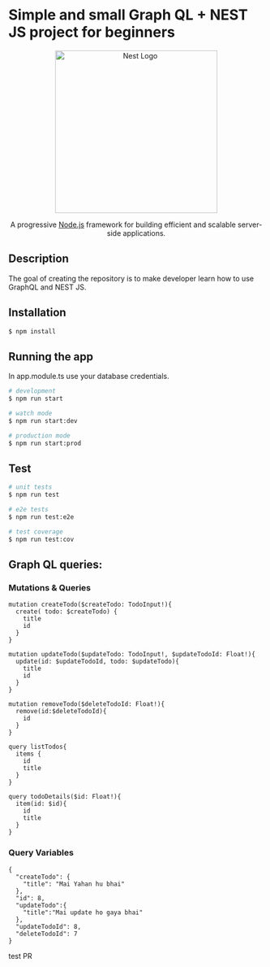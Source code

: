 # Simple and small Graph QL + NEST JS project for beginners

<p align="center">
  <a href="http://nestjs.com/" target="blank"><img src="https://nestjs.com/img/logo_text.svg" width="320" alt="Nest Logo" /></a>
</p>

[circleci-image]: https://img.shields.io/circleci/build/github/nestjs/nest/master?token=abc123def456
[circleci-url]: https://circleci.com/gh/nestjs/nest

  <p align="center">A progressive <a href="http://nodejs.org" target="_blank">Node.js</a> framework for building efficient and scalable server-side applications.</p>
 
  <!--[![Backers on Open Collective](https://opencollective.com/nest/backers/badge.svg)](https://opencollective.com/nest#backer)
  [![Sponsors on Open Collective](https://opencollective.com/nest/sponsors/badge.svg)](https://opencollective.com/nest#sponsor)-->

## Description

The goal of creating the repository is to make developer learn how to use GraphQL and NEST JS.

## Installation

```bash
$ npm install
```

## Running the app

In app.module.ts use your database credentials.

```bash
# development
$ npm run start

# watch mode
$ npm run start:dev

# production mode
$ npm run start:prod
```

## Test

```bash
# unit tests
$ npm run test

# e2e tests
$ npm run test:e2e

# test coverage
$ npm run test:cov
```

## Graph QL queries:

### Mutations & Queries

```
mutation createTodo($createTodo: TodoInput!){
  create( todo: $createTodo) {
    title
    id
  }
}

mutation updateTodo($updateTodo: TodoInput!, $updateTodoId: Float!){
  update(id: $updateTodoId, todo: $updateTodo){
    title
    id
  }
}

mutation removeTodo($deleteTodoId: Float!){
  remove(id:$deleteTodoId){
    id
  }
}

query listTodos{
  items {
    id
    title
  }
}

query todoDetails($id: Float!){
  item(id: $id){
    id
    title
  }
}
```

### Query Variables

```
{
  "createTodo": {
    "title": "Mai Yahan hu bhai"
  },
  "id": 8,
  "updateTodo":{
    "title":"Mai update ho gaya bhai"
  },
  "updateTodoId": 8,
  "deleteTodoId": 7
}
```

test PR
